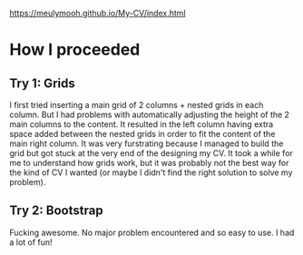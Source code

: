 https://meulymooh.github.io/My-CV/index.html

# How I proceeded

## Try 1: Grids
I first tried inserting a main grid of 2 columns + nested grids in each column. But I had problems with automatically adjusting the height of the 2 main columns to the content. It resulted in the left column having extra space added between the nested grids in order to fit the content of the main right column. It was very furstrating because I managed to build the grid but got stuck at the very end of the designing my CV. It took a while for me to understand how grids work, but it was probably not the best way for the kind of CV I wanted (or maybe I didn't find the right solution to solve my problem).

## Try 2: Bootstrap
Fucking awesome. No major problem encountered and so easy to use. I had a lot of fun!

